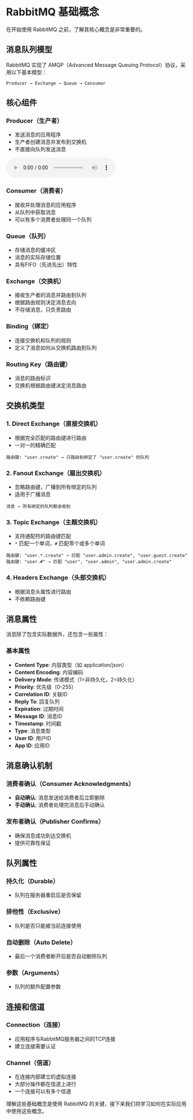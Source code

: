 # RabbitMQ 基础概念

在开始使用 RabbitMQ 之前，了解其核心概念是非常重要的。

## 消息队列模型

RabbitMQ 实现了 AMQP（Advanced Message Queuing Protocol）协议，采用以下基本模型：

```
Producer → Exchange → Queue → Consumer
```

## 核心组件

### Producer（生产者）
- 发送消息的应用程序
- 生产者创建消息并发布到交换机
- 不直接向队列发送消息



<audio controls>   <source src="http://47.113.102.160:9090/docs-demo/music/周公-不说.flac" type="audio/flac">   Your browser does not support the audio tag. </audio>



### Consumer（消费者）

- 接收并处理消息的应用程序
- 从队列中获取消息
- 可以有多个消费者处理同一个队列

### Queue（队列）
- 存储消息的缓冲区
- 消息的实际存储位置
- 具有FIFO（先进先出）特性

### Exchange（交换机）
- 接收生产者的消息并路由到队列
- 根据路由规则决定消息去向
- 不存储消息，只负责路由

### Binding（绑定）
- 连接交换机和队列的规则
- 定义了消息如何从交换机路由到队列

### Routing Key（路由键）
- 消息的路由标识
- 交换机根据路由键决定消息路由

## 交换机类型

### 1. Direct Exchange（直接交换机）
- 根据完全匹配的路由键进行路由
- 一对一的精确匹配

```
路由键: "user.create" → 只路由到绑定了 "user.create" 的队列
```

### 2. Fanout Exchange（扇出交换机）
- 忽略路由键，广播到所有绑定的队列
- 适用于广播消息

```
消息 → 所有绑定的队列都会收到
```

### 3. Topic Exchange（主题交换机）
- 支持通配符的路由键匹配
- `*` 匹配一个单词，`#` 匹配零个或多个单词

```
路由键: "user.*.create" → 匹配 "user.admin.create", "user.guest.create"
路由键: "user.#" → 匹配 "user", "user.admin", "user.admin.create"
```

### 4. Headers Exchange（头部交换机）
- 根据消息头属性进行路由
- 不依赖路由键

## 消息属性

消息除了包含实际数据外，还包含一些属性：

### 基本属性
- **Content Type**: 内容类型（如 application/json）
- **Content Encoding**: 内容编码
- **Delivery Mode**: 传递模式（1=非持久化，2=持久化）
- **Priority**: 优先级（0-255）
- **Correlation ID**: 关联ID
- **Reply To**: 回复队列
- **Expiration**: 过期时间
- **Message ID**: 消息ID
- **Timestamp**: 时间戳
- **Type**: 消息类型
- **User ID**: 用户ID
- **App ID**: 应用ID

## 消息确认机制

### 消费者确认（Consumer Acknowledgments）
- **自动确认**: 消息发送给消费者后立即删除
- **手动确认**: 消费者处理完消息后手动确认

### 发布者确认（Publisher Confirms）
- 确保消息成功到达交换机
- 提供可靠性保证

## 队列属性

### 持久化（Durable）
- 队列在服务器重启后是否保留

### 排他性（Exclusive）
- 队列是否只能被当前连接使用

### 自动删除（Auto Delete）
- 最后一个消费者断开后是否自动删除队列

### 参数（Arguments）
- 队列的额外配置参数

## 连接和信道

### Connection（连接）
- 应用程序与RabbitMQ服务器之间的TCP连接
- 建立连接需要认证

### Channel（信道）
- 在连接内部建立的虚拟连接
- 大部分操作都在信道上进行
- 一个连接可以有多个信道

理解这些基础概念是使用 RabbitMQ 的关键，接下来我们将学习如何在实际应用中使用这些概念。 